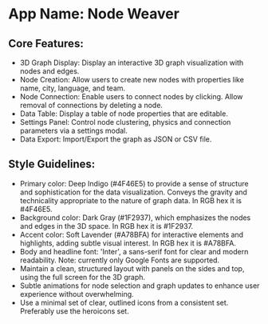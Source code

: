 # **App Name**: Node Weaver

## Core Features:

- 3D Graph Display: Display an interactive 3D graph visualization with nodes and edges.
- Node Creation: Allow users to create new nodes with properties like name, city, language, and team.
- Node Connection: Enable users to connect nodes by clicking. Allow removal of connections by deleting a node.
- Data Table: Display a table of node properties that are editable.
- Settings Panel: Control node clustering, physics and connection parameters via a settings modal.
- Data Export: Import/Export the graph as JSON or CSV file.

## Style Guidelines:

- Primary color: Deep Indigo (#4F46E5) to provide a sense of structure and sophistication for the data visualization. Conveys the gravity and technicality appropriate to the nature of graph data. In RGB hex it is #4F46E5.
- Background color: Dark Gray (#1F2937), which emphasizes the nodes and edges in the 3D space. In RGB hex it is #1F2937.
- Accent color: Soft Lavender (#A78BFA) for interactive elements and highlights, adding subtle visual interest. In RGB hex it is #A78BFA.
- Body and headline font: 'Inter', a sans-serif font for clear and modern readability. Note: currently only Google Fonts are supported.
- Maintain a clean, structured layout with panels on the sides and top, using the full screen for the 3D graph.
- Subtle animations for node selection and graph updates to enhance user experience without overwhelming.
- Use a minimal set of clear, outlined icons from a consistent set. Preferably use the heroicons set.